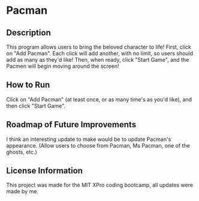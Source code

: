 # Pacman

## Description
This program allows users to bring the beloved character to life! First, click on "Add Pacman". Each click will add another, with no limit, so users should add as many as they'd like! Then, when ready, click "Start Game", and the Pacmen will begin moving around the screen!

## How to Run
Click on "Add Pacman" (at least once, or as many time's as you'd like), and then click "Start Game".

## Roadmap of Future Improvements
I think an interesting update to make would be to update Pacman's appearance. (Allow users to choose from Pacman, Ms Pacman, one of the ghosts, etc.)

## License Information
This project was made for the MIT XPro coding bootcamp, all updates were made by me.
